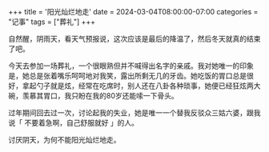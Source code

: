 +++
title = '阳光灿烂地走'
date = 2024-03-04T08:00:00-07:00
categories = "记事"
tags = ["葬礼"]
+++

自然醒，阴雨天，看天气预报说，这次应该是最后的降温了，然后冬天就真的结束了吧。

今天去参加一场葬礼，一个很眼熟但并不喊得出名字的亲戚。我对她唯一的印象是，她总是张着嘴乐呵呵地对我笑，露出所剩无几的牙齿。她吃饭的胃口总是很好，拿起勺子就是炫，经常在吃席时，别人还在八卦各种琐事，她便已经狂炫两大碗，羡慕其胃口，我只盼在我的80岁还能嗦一下骨头。

过年期间回去过一次，讨论起我的失业，她是唯一一个替我反驳众三姑六婆，跟我说「 不要着急啊，自己舒服就好 」的人。

讨厌阴天，为何不能阳光灿烂地走。